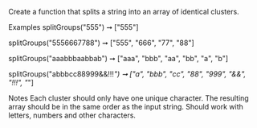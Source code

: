 Create a function that splits a string into an array of identical clusters.

Examples
splitGroups("555") ➞ ["555"]

splitGroups("5556667788") ➞ ["555", "666", "77", "88"]

splitGroups("aaabbbaabbab") ➞ ["aaa", "bbb", "aa", "bb", "a", "b"]

splitGroups("abbbcc88999&&!!!_") ➞ ["a", "bbb", "cc", "88", "999", "&&", "!!!", "_"]

Notes
Each cluster should only have one unique character.
The resulting array should be in the same order as the input string.
Should work with letters, numbers and other characters.